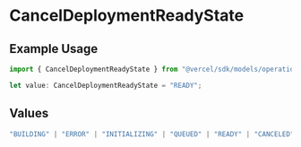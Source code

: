 # CancelDeploymentReadyState

## Example Usage

```typescript
import { CancelDeploymentReadyState } from "@vercel/sdk/models/operations/canceldeployment.js";

let value: CancelDeploymentReadyState = "READY";
```

## Values

```typescript
"BUILDING" | "ERROR" | "INITIALIZING" | "QUEUED" | "READY" | "CANCELED"
```